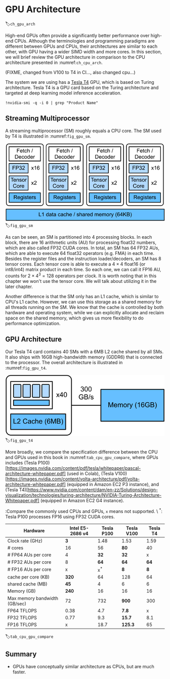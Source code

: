 # GPU Architecture
:label:`ch_gpu_arch`


High-end GPUs often provide a significantly better performance over high-end CPUs. Although the terminologies and programming paradigms are different between GPUs and CPUs, their architectures are similar to each other, with GPU having a wider SIMD width and more cores. In this section, we will brief review the GPU architecture in comparison to the CPU architecture presented in :numref:`ch_cpu_arch`.

(FIXME, changed from V100 to T4 in CI..., also changed cpu...)

The system we are using has a [Tesla T4](https://www.nvidia.com/content/dam/en-zz/Solutions/design-visualization/technologies/turing-architecture/NVIDIA-Turing-Architecture-Whitepaper.pdf) GPU, which is based on Turing architecture. Tesla T4 is a GPU card based on the Turing architecture and targeted at deep learning model inference acceleration.

```{.python .input}
!nvidia-smi -q -i 0 | grep "Product Name"
```

## Streaming Multiprocessor

A streaming multiprocessor (SM) roughly equals a CPU core. The SM used by T4 is illustrated in :numref:`fig_gpu_sm`.

![A streaming multiprocessor in Tesla T4](../img/gpu_sm.svg)
:label:`fig_gpu_sm`

As can be seen, an SM is partitioned into 4 processing blocks. In each block, there are 16 arithmetic units (AU) for processing float32 numbers, which are also called FP32 CUDA cores. 
In total, an SM has 64 FP32 AUs, which are able to execute 64 float32 operators (e.g. FMA) in each time. Besides the register files and the instruction loader/decoders, an SM has 8 tensor cores. Each tensor core is able to execute a $4\times 4$ float16 (or int8/int4) matrix product in each time. So each one, we can call it FP16 AU, counts for $2\times 4^3=128$ operators per clock. It is worth noting that in this chapter we won't use the tensor core. We will talk about utilizing it in the later chapter.

Another difference is that the SM only has an L1 cache, which is similar to CPU's L1 cache. However, we can use this storage as a shared memory for all threads running on the SM. We know that the cache is controlled by both hardware and operating system, while we can explicitly allocate and reclaim space on the shared memory, which gives us more flexibility to do performance optimization.

## GPU Architecture

Our Tesla T4 card contains 40 SMs with a 6MB L2 cache shared by all SMs. It also ships with 16GB high-bandwidth memory (GDDR6) that is connected to the processor. The overall architecture is illustrated in :numref:`fig_gpu_t4`.

![The Tesla T4 Architecture](../img/gpu_t4.svg)
:label:`fig_gpu_t4`

More broadly, we compare the specification difference between the CPU and GPUs used in this book in :numref:`tab_cpu_gpu_compare`, where GPUs includes 
(Tesla P100)[https://images.nvidia.com/content/pdf/tesla/whitepaper/pascal-architecture-whitepaper.pdf] (used in Colab), 
(Tesla V100)[https://images.nvidia.com/content/volta-architecture/pdf/volta-architecture-whitepaper.pdf] (equipped in Amazon EC2 P3 instance), 
and (Tesla T4)[https://www.nvidia.com/content/dam/en-zz/Solutions/design-visualization/technologies/turing-architecture/NVIDIA-Turing-Architecture-Whitepaper.pdf] (equipped in Amazon EC2 G4 instance).

:Compare the commonly used CPUs and GPUs, `x` means not supported. \ $^*$: Tesla P100 processes FP16 using FP32 CUDA cores.

|Hardware | Intel E5-2686 v4 | Tesla P100 | Tesla V100 | Tesla T4 |
|------|------|------|------|------|
| Clock rate (GHz) | **3** | 1.48 | 1.53 | 1.59 |
| # cores | 16 | 56 | **80** | 40 |
| # FP64 AUs per core | 4 | **32** | **32** | x |
| # FP32 AUs per core | 8 | **64** | **64** | **64** |
| # FP16 AUs per core | x | x$^*$ | **8** | **8** |
| cache per core (KB) | **320** | 64 | 128 | 64 |
| shared cache (MB)| **45** | 4 | 6 | 6 |
| Memory (GB) | **240** | 16 | 16 | 16 |
| Max memory bandwidth (GB/sec) | 72 | 732 | **900** | 300 |
| FP64 TFLOPS | 0.38 | 4.7 | **7.8** | x |
| FP32 TFLOPS | 0.77 | 9.3 | **15.7** | 8.1 |
| FP16 TFLOPS | x | 18.7 | **125.3** | 65 |
:label:`tab_cpu_gpu_compare`

## Summary
- GPUs have conceptually similar architecture as CPUs, but are much faster.
